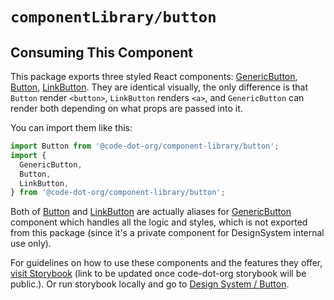 # `componentLibrary/button`

## Consuming This Component

This package exports three styled React components: [GenericButton](GenericButton.tsx), [Button](Button.tsx),
[LinkButton](LinkButton.tsx).
They are identical visually, the only difference is that `Button` render `<button>`, `LinkButton` renders `<a>`,
and `GenericButton` can render both depending on what props are passed into it.

You can import them like this:

```javascript
import Button from '@code-dot-org/component-library/button';
import {
  GenericButton,
  Button,
  LinkButton,
} from '@code-dot-org/component-library/button';
```

Both of [Button](Button.tsx) and [LinkButton](LinkButton.tsx) are actually aliases for [GenericButton](GenericButton.tsx) component which handles
all the logic and styles, which is not exported from this package (since it's a private component for DesignSystem
internal use only).

For guidelines on how to use these components and the features they
offer, [visit Storybook](https://code-dot-org.github.io/dsco_)
(link to be updated once code-dot-org storybook will be public.).
Or run storybook locally and go
to [Design System / Button](http://localhost:9001/?path=/story/designsystem-button-component--default-button).
